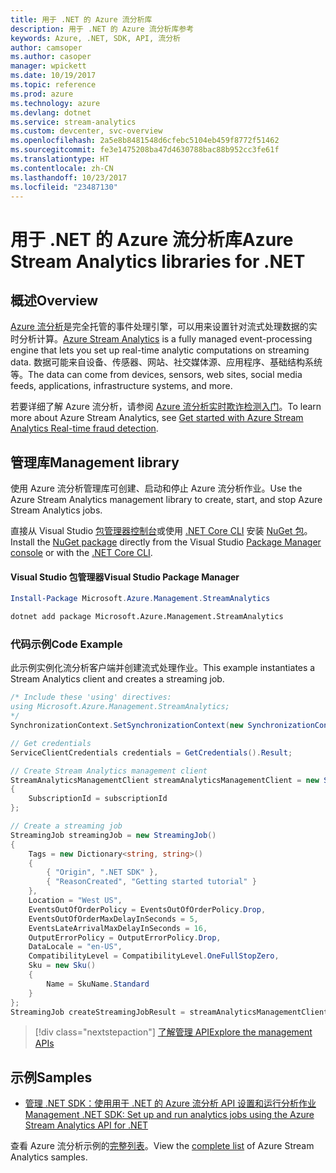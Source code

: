 ```yaml
---
title: 用于 .NET 的 Azure 流分析库
description: 用于 .NET 的 Azure 流分析库参考
keywords: Azure, .NET, SDK, API, 流分析
author: camsoper
ms.author: casoper
manager: wpickett
ms.date: 10/19/2017
ms.topic: reference
ms.prod: azure
ms.technology: azure
ms.devlang: dotnet
ms.service: stream-analytics
ms.custom: devcenter, svc-overview
ms.openlocfilehash: 2a5e8b8481548d6cfebc5104eb459f8772f51462
ms.sourcegitcommit: fe3e1475208ba47d4630788bac88b952cc3fe61f
ms.translationtype: HT
ms.contentlocale: zh-CN
ms.lasthandoff: 10/23/2017
ms.locfileid: "23487130"
---
```

# <a name="azure-stream-analytics-libraries-for-net"></a><span data-ttu-id="eb2b5-104">用于 .NET 的 Azure 流分析库</span><span class="sxs-lookup"><span data-stu-id="eb2b5-104">Azure Stream Analytics libraries for .NET</span></span>

## <a name="overview"></a><span data-ttu-id="eb2b5-105">概述</span><span class="sxs-lookup"><span data-stu-id="eb2b5-105">Overview</span></span>

<span data-ttu-id="eb2b5-106">[Azure 流分析](/azure/stream-analytics/stream-analytics-introduction)是完全托管的事件处理引擎，可以用来设置针对流式处理数据的实时分析计算。</span><span class="sxs-lookup"><span data-stu-id="eb2b5-106">[Azure Stream Analytics](/azure/stream-analytics/stream-analytics-introduction) is a fully managed event-processing engine that lets you set up real-time analytic computations on streaming data.</span></span> <span data-ttu-id="eb2b5-107">数据可能来自设备、传感器、网站、社交媒体源、应用程序、基础结构系统等。</span><span class="sxs-lookup"><span data-stu-id="eb2b5-107">The data can come from devices, sensors, web sites, social media feeds, applications, infrastructure systems, and more.</span></span> 

<span data-ttu-id="eb2b5-108">若要详细了解 Azure 流分析，请参阅 [Azure 流分析实时欺诈检测入门](/azure/stream-analytics/stream-analytics-real-time-fraud-detection)。</span><span class="sxs-lookup"><span data-stu-id="eb2b5-108">To learn more about Azure Stream Analytics, see [Get started with Azure Stream Analytics Real-time fraud detection](/azure/stream-analytics/stream-analytics-real-time-fraud-detection).</span></span>


## <a name="management-library"></a><span data-ttu-id="eb2b5-109">管理库</span><span class="sxs-lookup"><span data-stu-id="eb2b5-109">Management library</span></span>

<span data-ttu-id="eb2b5-110">使用 Azure 流分析管理库可创建、启动和停止 Azure 流分析作业。</span><span class="sxs-lookup"><span data-stu-id="eb2b5-110">Use the Azure Stream Analytics management library to create, start, and stop Azure Stream Analytics jobs.</span></span>

<span data-ttu-id="eb2b5-111">直接从 Visual Studio [包管理器控制台][PackageManager]或使用 [.NET Core CLI][DotNetCLI] 安装 [NuGet 包](https://www.nuget.org/packages/Microsoft.Azure.Management.StreamAnalytics)。</span><span class="sxs-lookup"><span data-stu-id="eb2b5-111">Install the [NuGet package](https://www.nuget.org/packages/Microsoft.Azure.Management.StreamAnalytics) directly from the Visual Studio [Package Manager console][PackageManager] or with the [.NET Core CLI][DotNetCLI].</span></span>

#### <a name="visual-studio-package-manager"></a><span data-ttu-id="eb2b5-112">Visual Studio 包管理器</span><span class="sxs-lookup"><span data-stu-id="eb2b5-112">Visual Studio Package Manager</span></span>

```powershell
Install-Package Microsoft.Azure.Management.StreamAnalytics
```

```bash
dotnet add package Microsoft.Azure.Management.StreamAnalytics
```

### <a name="code-example"></a><span data-ttu-id="eb2b5-113">代码示例</span><span class="sxs-lookup"><span data-stu-id="eb2b5-113">Code Example</span></span>

<span data-ttu-id="eb2b5-114">此示例实例化流分析客户端并创建流式处理作业。</span><span class="sxs-lookup"><span data-stu-id="eb2b5-114">This example instantiates a Stream Analytics client and creates a streaming job.</span></span>

```csharp
/* Include these 'using' directives:
using Microsoft.Azure.Management.StreamAnalytics;
*/
SynchronizationContext.SetSynchronizationContext(new SynchronizationContext());

// Get credentials
ServiceClientCredentials credentials = GetCredentials().Result;

// Create Stream Analytics management client
StreamAnalyticsManagementClient streamAnalyticsManagementClient = new StreamAnalyticsManagementClient(credentials)
{
    SubscriptionId = subscriptionId
};

// Create a streaming job
StreamingJob streamingJob = new StreamingJob()
{
    Tags = new Dictionary<string, string>()
    {
        { "Origin", ".NET SDK" },
        { "ReasonCreated", "Getting started tutorial" }
    },
    Location = "West US",
    EventsOutOfOrderPolicy = EventsOutOfOrderPolicy.Drop,
    EventsOutOfOrderMaxDelayInSeconds = 5,
    EventsLateArrivalMaxDelayInSeconds = 16,
    OutputErrorPolicy = OutputErrorPolicy.Drop,
    DataLocale = "en-US",
    CompatibilityLevel = CompatibilityLevel.OneFullStopZero,
    Sku = new Sku()
    {
        Name = SkuName.Standard
    }
};
StreamingJob createStreamingJobResult = streamAnalyticsManagementClient.StreamingJobs.CreateOrReplace(streamingJob, resourceGroupName, streamingJobName);
```

> [!div class="nextstepaction"]
> [<span data-ttu-id="eb2b5-115">了解管理 API</span><span class="sxs-lookup"><span data-stu-id="eb2b5-115">Explore the management APIs</span></span>](/dotnet/api/overview/azure/streamanalytics/management)


## <a name="samples"></a><span data-ttu-id="eb2b5-116">示例</span><span class="sxs-lookup"><span data-stu-id="eb2b5-116">Samples</span></span>

- [<span data-ttu-id="eb2b5-117">管理 .NET SDK：使用用于 .NET 的 Azure 流分析 API 设置和运行分析作业</span><span class="sxs-lookup"><span data-stu-id="eb2b5-117">Management .NET SDK: Set up and run analytics jobs using the Azure Stream Analytics API for .NET</span></span>](/azure/stream-analytics/stream-analytics-dotnet-management-sdk)

<span data-ttu-id="eb2b5-118">查看 Azure 流分析示例的[完整列表](https://azure.microsoft.com/resources/samples/?platform=dotnet&service=stream-analytics)。</span><span class="sxs-lookup"><span data-stu-id="eb2b5-118">View the [complete list](https://azure.microsoft.com/resources/samples/?platform=dotnet&service=stream-analytics) of Azure Stream Analytics samples.</span></span>

[PackageManager]: https://docs.microsoft.com/nuget/tools/package-manager-console
[DotNetCLI]: https://docs.microsoft.com/dotnet/core/tools/dotnet-add-package

